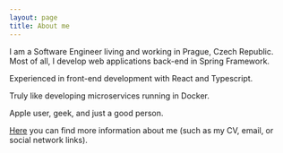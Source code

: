 ```yaml
---
layout: page
title: About me
---
```


I am a Software Engineer living and working in Prague, Czech Republic. Most of all, I develop web applications back-end in Spring Framework.

Experienced in front-end development with React and Typescript.

Truly like developing microservices running in Docker.

Apple user, geek, and just a good person.

<a href="http://earlout.com/" target="_blank">Here</a> you can find more information about me (such as my CV, email, or social network links).
